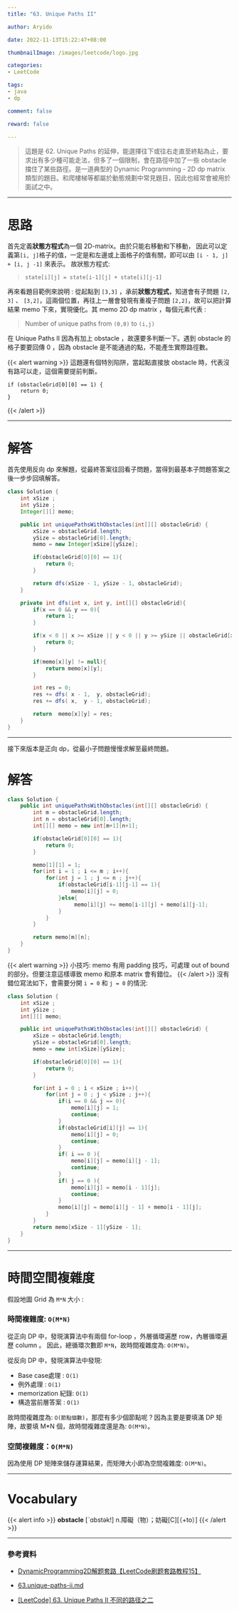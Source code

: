 ```yaml
---
title: "63. Unique Paths II"

author: Aryido

date: 2022-11-13T15:22:47+08:00

thumbnailImage: /images/leetcode/logo.jpg

categories:
- LeetCode

tags:
- java
- dp

comment: false

reward: false

---
```

<!--BODY-->
> 這題是 62. Unique Paths 的延伸，能選擇往下或往右走直至終點為止，要求出有多少種可能走法，但多了一個限制，會在路徑中加了一些 obstacle 擋住了某些路徑。是一道典型的 Dynamic Programming - 2D dp matrix 類型的題目。和爬樓梯等都屬於動態規劃中常見題目，因此也經常會被用於面試之中。
<!--more-->

---

# 思路

首先定義**狀態方程式**為一個 2D-matrix。由於只能右移動和下移動， 因此可以定義第```[i, j]```格子的值，一定是和左邊或上面格子的值有關，即可以由 ```[i - 1, j] + [i, j -1]``` 來表示。 故狀態方程式:

> ```state[i][j] = state[i-1][j] + state[i][j-1]```

再來看題目範例來說明 : 從起點到 ```[3,3]``` ，承前**狀態方程式**，知道會有子問題 ```[2, 3]``` 、 ```[3,2]```，這兩個位置，再往上一層會發現有重複子問題 ```[2,2]```，故可以把計算結果 memo 下來，實現優化。其 memo 2D dp matrix ，每個元素代表 :
> Number of unique paths from ```(0,0)``` to ```(i,j)```


在 Unique Paths II 因為有加上 obstacle ，故還要多判斷一下。遇到 obstacle 的格子要要回傳 0 ，因為 obstacle 是不能通過的點，不能產生實際路徑數。

{{< alert warning >}}
這題還有個特別陷阱，當起點直接放 obstacle 時，代表沒有路可以走，這個需要提前判斷。
```
if (obstacleGrid[0][0] == 1) {
    return 0;
}
```
{{< /alert >}}

---

# 解答
首先使用反向 dp 來解題，從最終答案往回看子問題，當得到最基本子問題答案之後一步步回填解答。

```java
class Solution {
    int xSize ;
    int ySize ;
    Integer[][] memo;

    public int uniquePathsWithObstacles(int[][] obstacleGrid) {
        xSize = obstacleGrid.length;
        ySize = obstacleGrid[0].length;
        memo = new Integer[xSize][ySize];

        if(obstacleGrid[0][0] == 1){
            return 0;
        }

        return dfs(xSize - 1, ySize - 1, obstacleGrid);
    }

    private int dfs(int x, int y, int[][] obstacleGrid){
        if(x == 0 && y == 0){
            return 1;
        }

        if(x < 0 || x >= xSize || y < 0 || y >= ySize || obstacleGrid[x][y] == 1){
            return 0;
        }

        if(memo[x][y] != null){
            return memo[x][y];
        }

        int res = 0;
        res += dfs( x - 1,  y, obstacleGrid);
        res += dfs( x,  y - 1, obstacleGrid);

        return  memo[x][y] = res;
    }
}
```

---

接下來版本是正向 dp，從最小子問題慢慢求解至最終問題。

# 解答
```java
class Solution {
    public int uniquePathsWithObstacles(int[][] obstacleGrid) {
        int m = obstacleGrid.length;
        int n = obstacleGrid[0].length;
        int[][] memo = new int[m+1][n+1];

        if(obstacleGrid[0][0] == 1){
            return 0;
        }

        memo[1][1] = 1;
        for(int i = 1 ; i <= m ; i++){
            for(int j = 1 ; j <= n ; j++){
                if(obstacleGrid[i-1][j-1] == 1){
                    memo[i][j] = 0;
                }else{
                     memo[i][j] += memo[i-1][j] + memo[i][j-1];
                }
            }
        }

        return memo[m][n];
    }
}
```

{{< alert warning >}}
小技巧: memo 有用 padding 技巧，可處理 out of bound的部分。但要注意這樣導致 memo 和原本 matrix 會有錯位。
{{< /alert >}}
沒有錯位寫法如下，會需要分開 ```i = 0``` 和 ```j = 0``` 的情況:
```java
class Solution {
    int xSize ;
    int ySize ;
    int[][] memo;

    public int uniquePathsWithObstacles(int[][] obstacleGrid) {
        xSize = obstacleGrid.length;
        ySize = obstacleGrid[0].length;
        memo = new int[xSize][ySize];

        if(obstacleGrid[0][0] == 1){
            return 0;
        }

        for(int i = 0 ; i < xSize ; i++){
            for(int j = 0 ; j < ySize ; j++){
                if(i == 0 && j == 0){
                    memo[i][j] = 1;
                    continue;
                }
                if(obstacleGrid[i][j] == 1){
                    memo[i][j] = 0;
                    continue;
                }
                if( i == 0 ){
                    memo[i][j] = memo[i][j - 1];
                    continue;
                }
                if( j == 0 ){
                    memo[i][j] = memo[i - 1][j];
                    continue;
                }
                memo[i][j] = memo[i][j - 1] + memo[i - 1][j];
            }
        }
        return memo[xSize - 1][ySize - 1];
    }
}
```

---

# 時間空間複雜度
假設地圖 Grid 為 ```M*N``` 大小 :

### 時間複雜度: ```O(M*N)```
從正向 DP 中，發現演算法中有兩個 for-loop ，外層循環遍歷 row，內層循環遍歷 column 。 因此，總循環次數即 ```M*N```，故時間複雜度為: ```O(M*N)```。

從反向 DP 中，發現演算法中發現:
- Base case處理 : ```O(1)```
- 例外處理 : ```O(1)```
- memorization 紀錄: ```O(1)```
- 構造當前層答案 : ```O(1)```

故時間複雜度為: ```O(節點個數)```，那麼有多少個節點呢 ? 因為主要是要填滿 DP 矩陣，故要填 M*N 個，故時間複雜度還是為: ```O(M*N)```。


### 空間複雜度：```O(M*N)```
因為使用 DP 矩陣來儲存運算結果，而矩陣大小即為空間複雜度:  ```O(M*N)```。

---
# Vocabulary

{{< alert info >}}
**obstacle** [ˋɑbstək!]
n.障礙（物）；妨礙[C][（+to）]
{{< /alert >}}

---
### 參考資料

- [DynamicProgramming2D解题套路【LeetCode刷题套路教程15】](https://www.youtube.com/watch?v=ZyNWj0-34o0&list=PLV5qT67glKSErHD66rKTfqerMYz9OaTOs&index=15)

- [63.unique-paths-ii.md](https://github.com/azl397985856/leetcode/blob/master/problems/63.unique-paths-ii.md)

- [[LeetCode] 63. Unique Paths II 不同的路径之二](https://www.cnblogs.com/grandyang/p/4353680.html)
